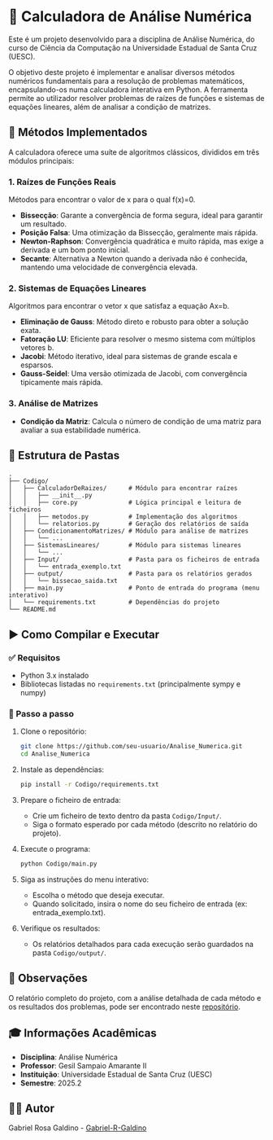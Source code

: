 # 🧮 Calculadora de Análise Numérica

Este é um projeto desenvolvido para a disciplina de Análise Numérica, do
curso de Ciência da Computação na Universidade Estadual de Santa Cruz
(UESC).

O objetivo deste projeto é implementar e analisar diversos métodos
numéricos fundamentais para a resolução de problemas matemáticos,
encapsulando-os numa calculadora interativa em Python. A ferramenta
permite ao utilizador resolver problemas de raízes de funções e sistemas
de equações lineares, além de analisar a condição de matrizes.

## 🎯 Métodos Implementados

A calculadora oferece uma suíte de algoritmos clássicos, divididos em
três módulos principais:

### 1. Raízes de Funções Reais

Métodos para encontrar o valor de x para o qual f(x)=0.

-   **Bissecção**: Garante a convergência de forma segura, ideal para
    garantir um resultado.
-   **Posição Falsa**: Uma otimização da Bissecção, geralmente mais
    rápida.
-   **Newton-Raphson**: Convergência quadrática e muito rápida, mas
    exige a derivada e um bom ponto inicial.
-   **Secante**: Alternativa a Newton quando a derivada não é conhecida,
    mantendo uma velocidade de convergência elevada.

### 2. Sistemas de Equações Lineares

Algoritmos para encontrar o vetor x que satisfaz a equação Ax=b.

-   **Eliminação de Gauss**: Método direto e robusto para obter a
    solução exata.
-   **Fatoração LU**: Eficiente para resolver o mesmo sistema com
    múltiplos vetores b.
-   **Jacobi**: Método iterativo, ideal para sistemas de grande escala e
    esparsos.
-   **Gauss-Seidel**: Uma versão otimizada de Jacobi, com convergência
    tipicamente mais rápida.

### 3. Análise de Matrizes

-   **Condição da Matriz**: Calcula o número de condição de uma matriz
    para avaliar a sua estabilidade numérica.

## 📁 Estrutura de Pastas

    .
    ├── Codigo/
    │   ├── CalculadorDeRaizes/      # Módulo para encontrar raízes
    │   │   ├── __init__.py
    │   │   ├── core.py              # Lógica principal e leitura de ficheiros
    │   │   ├── metodos.py           # Implementação dos algoritmos
    │   │   └── relatorios.py        # Geração dos relatórios de saída
    │   ├── CondicionamentoMatrizes/ # Módulo para análise de matrizes
    │   │   └── ...
    │   ├── SistemasLineares/        # Módulo para sistemas lineares
    │   │   └── ...
    │   ├── Input/                   # Pasta para os ficheiros de entrada
    │   │   └── entrada_exemplo.txt
    │   ├── output/                  # Pasta para os relatórios gerados
    │   │   └── bissecao_saida.txt
    │   ├── main.py                  # Ponto de entrada do programa (menu interativo)
    │   └── requirements.txt         # Dependências do projeto
    └── README.md

## ▶️ Como Compilar e Executar

### ✅ Requisitos

-   Python 3.x instalado
-   Bibliotecas listadas no `requirements.txt` (principalmente sympy e
    numpy)

### 🧪 Passo a passo

1.  Clone o repositório:

    ``` bash
    git clone https://github.com/seu-usuario/Analise_Numerica.git
    cd Analise_Numerica
    ```

2.  Instale as dependências:

    ``` bash
    pip install -r Codigo/requirements.txt
    ```

3.  Prepare o ficheiro de entrada:

    -   Crie um ficheiro de texto dentro da pasta `Codigo/Input/`.
    -   Siga o formato esperado por cada método (descrito no relatório
        do projeto).

4.  Execute o programa:

    ``` bash
    python Codigo/main.py
    ```

5.  Siga as instruções do menu interativo:

    -   Escolha o método que deseja executar.
    -   Quando solicitado, insira o nome do seu ficheiro de entrada (ex:
        entrada_exemplo.txt).

6.  Verifique os resultados:

    -   Os relatórios detalhados para cada execução serão guardados na
        pasta `Codigo/output/`.

## 📝 Observações

O relatório completo do projeto, com a análise detalhada de cada método
e os resultados dos problemas, pode ser encontrado neste [repositório](https://github.com/Gabriel-R-Galdino/Analise_Numerica).

## 🎓 Informações Acadêmicas

-   **Disciplina**: Análise Numérica
-   **Professor**: Gesil Sampaio Amarante II
-   **Instituição**: Universidade Estadual de Santa Cruz (UESC)
-   **Semestre**: 2025.2

## 👨‍💻 Autor

Gabriel Rosa Galdino -
[Gabriel-R-Galdino](https://github.com/Gabriel-R-Galdino)
